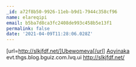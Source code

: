 ```yaml
---
_id: a72f8b50-9926-11eb-b9d1-7944c358cf96
name: elareqipi
email: b5ba7d8ca3fc2408de993c458b5e13f1
permalink: false
date: '2021-04-09T11:28:06.028Z'
---
```

[url=http://slkjfdf.net/]Ubewomeva[/url] <a href="http://slkjfdf.net/">Aoyinaka</a> evt.thgs.blog.bguiz.com.lvq.ui http://slkjfdf.net/
